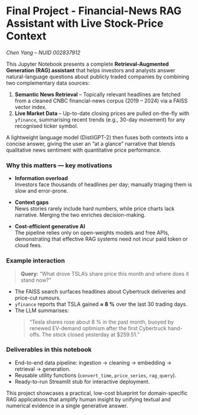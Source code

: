 # Final Project - Financial-News RAG Assistant with Live Stock-Price Context
*Chen Yang – NUID 002837912*

This Jupyter Notebook presents a complete **Retrieval-Augmented Generation (RAG) assistant** that helps investors and analysts answer natural-language questions about publicly traded companies by combining two complementary data sources:

1. **Semantic News Retrieval** – Topically relevant headlines are fetched from a cleaned CNBC financial-news corpus (2019 – 2024) via a FAISS vector index.  
2. **Live Market Data** – Up-to-date closing prices are pulled on-the-fly with `yfinance`, summarising recent trends (e.g., 30-day movement) for any recognised ticker symbol.

A lightweight language model (DistilGPT-2) then fuses both contexts into a concise answer, giving the user an “at a glance” narrative that blends qualitative news sentiment with quantitative price performance.

### Why this matters — key motivations

- **Information overload**  
  Investors face thousands of headlines per day; manually triaging them is slow and error-prone.

- **Context gaps**  
  News stories rarely include hard numbers, while price charts lack narrative. Merging the two enriches decision-making.

- **Cost-efficient generative AI**  
  The pipeline relies only on open-weights models and free APIs, demonstrating that effective RAG systems need not incur paid token or cloud fees.

### Example interaction

> **Query:** “What drove TSLA’s share price this month and where does it stand now?”

* The FAISS search surfaces headlines about Cybertruck deliveries and price-cut rumours.  
* `yfinance` reports that TSLA gained **≈ 8 %** over the last 30 trading days.  
* The LLM summarises:  
  > “Tesla shares rose about 8 % in the past month, buoyed by renewed EV-demand optimism after the first Cybertruck hand-offs. The stock closed yesterday at \$259.51.”

### Deliverables in this notebook

- End-to-end data pipeline: ingestion → cleaning → embedding → retrieval → generation.  
- Reusable utility functions (`convert_time`, `price_series`, `rag_query`).  
- Ready-to-run Streamlit stub for interactive deployment.

This project showcases a practical, low-cost blueprint for domain-specific RAG applications that amplify human insight by unifying textual and numerical evidence in a single generative answer.
